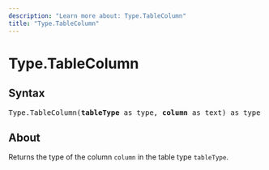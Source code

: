 ```yaml
---
description: "Learn more about: Type.TableColumn"
title: "Type.TableColumn"
---
```

# Type.TableColumn

## Syntax

<pre>
Type.TableColumn(<b>tableType</b> as type, <b>column</b> as text) as type
</pre>

## About

Returns the type of the column `column` in the table type `tableType`.
